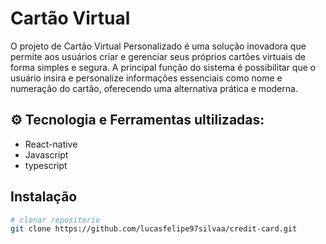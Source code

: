 # Cartão Virtual
O projeto de Cartão Virtual Personalizado é uma solução inovadora que permite aos usuários criar e gerenciar seus próprios cartões virtuais de forma simples e segura. A principal função do sistema é possibilitar que o usuário insira e personalize informações essenciais como nome e numeração do cartão, oferecendo uma alternativa prática e moderna.

## ⚙️ Tecnologia e Ferramentas ultilizadas:
- React-native 
- Javascript 
- typescript

## Instalação
```bash
# clonar repositorio  
git clone https://github.com/lucasfelipe97silvaa/credit-card.git
```

